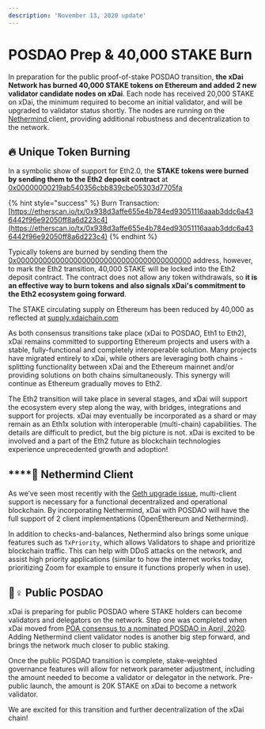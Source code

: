 ```yaml
---
description: 'November 13, 2020 update'
---
```


# POSDAO Prep & 40,000 STAKE Burn

In preparation for the public proof-of-stake POSDAO transition, **the xDai Network has burned 40,000 STAKE tokens on Ethereum and added 2 new validator candidate nodes on xDai**. Each node has received 20,000 STAKE on xDai, the minimum required to become an initial validator, and will be upgraded to validator status shortly. The nodes are running on the [Nethermind ](https://www.nethermind.io/)client, providing additional robustness and decentralization to the network.

## 🔥 **Unique Token Burning**

In a symbolic show of support for Eth2.0, the **STAKE tokens were burned by sending them to the Eth2 deposit contract** at[ 0x00000000219ab540356cbb839cbe05303d7705fa](https://etherscan.io/address/0x00000000219ab540356cbb839cbe05303d7705fa)

{% hint style="success" %}
Burn Transaction: [https://etherscan.io/tx/0x938d3affe655e4b784ed93051116aaab3ddc6a436442f96e92050ff8a6d223c4](https://etherscan.io/tx/0x938d3affe655e4b784ed93051116aaab3ddc6a436442f96e92050ff8a6d223c4)
{% endhint %}

Typically tokens are burned by sending them the [0x0000000000000000000000000000000000000000](https://etherscan.io/address/0x0000000000000000000000000000000000000000) address, however, to mark the Eth2 transition, 40,000 STAKE will be locked into the Eth2 deposit contract. The contract does not allow any token withdrawals, so **it is an effective way to burn tokens and also signals xDai's commitment to the Eth2 ecosystem going forward**.

The STAKE circulating supply on Ethereum has been reduced by 40,000 as reflected at [supply.xdaichain.com](http://supply.xdaichain.com/)

As both consensus transitions take place \(xDai to POSDAO, Eth1 to Eth2\), xDai remains committed to supporting Ethereum projects and users with a stable, fully-functional and completely interoperable solution. Many projects have migrated entirely to xDai, while others are leveraging both chains - splitting functionality between xDai and the Ethereum mainnet and/or providing solutions on both chains simultaneously. This synergy will continue as Ethereum gradually moves to Eth2.

The Eth2 transition will take place in several stages, and xDai will support the ecosystem every step along the way, with bridges, integrations and support for projects. xDai may eventually be incorporated as a shard or may remain as an Eth1x solution with interoperable \(multi-chain\) capabilities. The details are difficult to predict, but the big picture is not. xDai is excited to be involved and a part of the Eth2 future as blockchain technologies experience unprecedented growth and adoption!

## \*\*\*\*🧠 **Nethermind Client**

As we’ve seen most recently with the [Geth upgrade issue](https://www.coindesk.com/ethereums-hard-fork-disruption), multi-client support is necessary for a functional decentralized and operational blockchain. By incorporating Nethermind, xDai with POSDAO will have the full support of 2 client implementations \(OpenEthereum and Nethermind\). 

In addition to checks-and-balances, Nethermind also brings some unique features such as `TxPriority`, which allows Validators to shape and prioritize blockchain traffic. This can help with DDoS attacks on the network, and assist high priority applications \(similar to how the internet works today, prioritizing Zoom for example to ensure it functions properly when in use\).

## 🙋♀ Public POSDAO

xDai is preparing for public POSDAO where STAKE holders can become validators and delegators on the network. Step one was completed when xDai moved from [POA consensus to a nominated POSDAO in April, 2020](../../../for-stakers/stake-and-staking/#phase-1-stake-info). Adding Nethermind client validator nodes is another big step forward, and brings the network much closer to public staking. 

Once the public POSDAO transition is complete, stake-weighted governance features will allow for network parameter adjustment, including the amount needed to become a validator or delegator in the network. Pre-public launch, the amount is 20K STAKE on xDai to become a network validator.  
  
We are excited for this transition and further decentralization of the xDai chain!  


